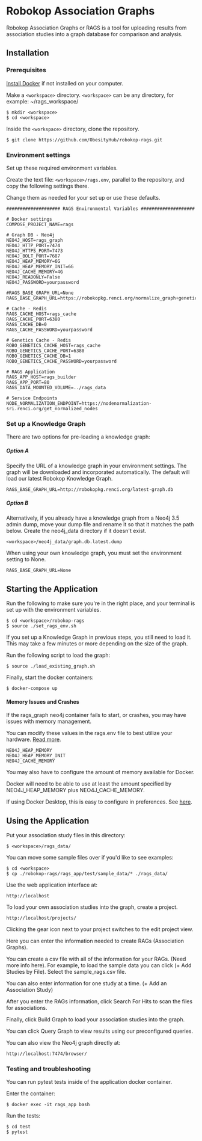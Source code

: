 # Robokop Association Graphs

Robokop Association Graphs or RAGS is a tool for uploading results from association studies into a graph database for comparison and analysis. 

## Installation

### Prerequisites
[Install Docker](https://www.docker.com/get-started) if not installed on your computer. 

Make a ``<workspace>`` directory. ``<workspace>`` can be any directory, for example: ~/rags_workspace/

```
$ mkdir <workspace>
$ cd <workspace> 
```

Inside the ``<workspace>`` directory, clone the repository.
```
$ git clone https://github.com/ObesityHub/robokop-rags.git
```

### Environment settings

Set up these required environment variables.

Create the text file: `<workspace>/rags.env`, parallel to the repository, and copy the following settings there. 

Change them as needed for your set up or use these defaults.

```
#################### RAGS Environmental Variables ####################

# Docker settings
COMPOSE_PROJECT_NAME=rags

# Graph DB - Neo4j
NEO4J_HOST=rags_graph
NEO4J_HTTP_PORT=7474
NEO4J_HTTPS_PORT=7473
NEO4J_BOLT_PORT=7687
NEO4J_HEAP_MEMORY=6G
NEO4J_HEAP_MEMORY_INIT=6G
NEO4J_CACHE_MEMORY=4G
NEO4J_READONLY=False
NEO4J_PASSWORD=yourpassword

#RAGS_BASE_GRAPH_URL=None
RAGS_BASE_GRAPH_URL=https://robokopkg.renci.org/normalize_graph+genetics.dump.db

# Cache - Redis
RAGS_CACHE_HOST=rags_cache
RAGS_CACHE_PORT=6380
RAGS_CACHE_DB=0
RAGS_CACHE_PASSWORD=yourpassword

# Genetics Cache - Redis
ROBO_GENETICS_CACHE_HOST=rags_cache
ROBO_GENETICS_CACHE_PORT=6380
ROBO_GENETICS_CACHE_DB=1
ROBO_GENETICS_CACHE_PASSWORD=yourpassword

# RAGS Application
RAGS_APP_HOST=rags_builder
RAGS_APP_PORT=80
RAGS_DATA_MOUNTED_VOLUME=../rags_data

# Service Endpoints
NODE_NORMALIZATION_ENDPOINT=https://nodenormalization-sri.renci.org/get_normalized_nodes

```

### Set up a Knowledge Graph
There are two options for pre-loading a knowledge graph:

##### Option A

Specify the URL of a knowledge graph in your environment settings. The graph will be downloaded and incorporated automatically. The default will load our latest Robokop Knowledge Graph.

```
RAGS_BASE_GRAPH_URL=http://robokopkg.renci.org/latest-graph.db
```

##### Option B

Alternatively, if you already have a knowledge graph from a Neo4j 3.5 admin dump, move your dump file and rename it so that it matches the path below. Create the neo4j_data directory if it doesn't exist.
```
<workspace>/neo4j_data/graph.db.latest.dump
```
When using your own knowledge graph, you must set the environment setting to None.
```
RAGS_BASE_GRAPH_URL=None
```


## Starting the Application
Run the following to make sure you're in the right place, and your terminal is set up with the environment variables.

```
$ cd <workspace>/robokop-rags
$ source ./set_rags_env.sh
```

If you set up a Knowledge Graph in previous steps, you still need to load it. This may take a few minutes or more depending on the size of the graph.

Run the following script to load the graph:
```
$ source ./load_existing_graph.sh
```

Finally, start the docker containers:

```
$ docker-compose up
```

#### Memory Issues and Crashes

If the rags_graph neo4j container fails to start, or crashes, you may have issues with memory management.

You can modify these values in the rags.env file to best utilize your hardware. [Read more](https://neo4j.com/developer/guide-performance-tuning/).

```
NEO4J_HEAP_MEMORY
NEO4J_HEAP_MEMORY_INIT
NEO4J_CACHE_MEMORY
```

You may also have to configure the amount of memory available for Docker. 

Docker will need to be able to use at least the amount specified by NEO4J_HEAP_MEMORY plus NEO4J_CACHE_MEMORY.

If using Docker Desktop, this is easy to configure in preferences. See [here](https://docs.docker.com/docker-for-mac/#resources).


## Using the Application

Put your association study files in this directory:
```
$ <workspace>/rags_data/
```
You can move some sample files over if you'd like to see examples:
```
$ cd <workspace>
$ cp ./robokop-rags/rags_app/test/sample_data/* ./rags_data/
```
Use the web application interface at:
```
http://localhost
```
To load your own association studies into the graph, create a project.
```
http://localhost/projects/
```
Clicking the gear icon next to your project switches to the edit project view.

Here you can enter the information needed to create RAGs (Association Graphs).

You can create a csv file with all of the information for your RAGs. (Need more info here). For example, to load the sample data you can click (+ Add Studies by File). Select the sample_rags.csv file.

You can also enter information for one study at a time. (+ Add an Association Study)

After you enter the RAGs information, click Search For Hits to scan the files for associations.

Finally, click Build Graph to load your association studies into the graph.

You can click Query Graph to view results using our preconfigured queries.

You can also view the Neo4j graph directly at:
```
http://localhost:7474/browser/
```

### Testing and troubleshooting

You can run pytest tests inside of the application docker container. 

Enter the container:
```
$ docker exec -it rags_app bash
```
Run the tests:
```
$ cd test
$ pytest
```
